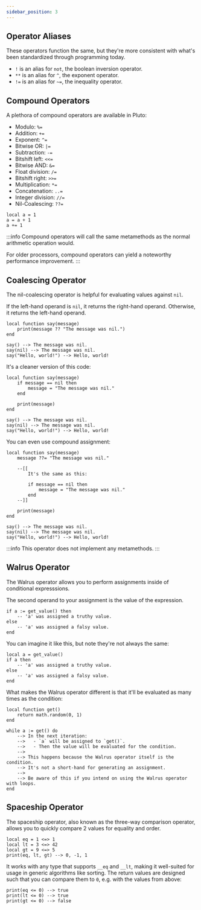 ```yaml
---
sidebar_position: 3
---
```

## Operator Aliases
These operators function the same, but they're more consistent with what's been standardized through programming today.

- `!` is an alias for `not`, the boolean inversion operator.
- `**` is an alias for `^`, the exponent operator.
- `!=` is an alias for `~=`, the inequality operator.

## Compound Operators
A plethora of compound operators are available in Pluto:
- Modulo: `%=`
- Addition: `+=`
- Exponent: `^=`
- Bitwise OR: `|=`
- Subtraction: `-=`
- Bitshift left: `<<=`
- Bitwise AND: `&=`
- Float division: `/=`
- Bitshift right: `>>=`
- Multiplication: `*=`
- Concatenation: `..=`
- Integer division: `//=`
- Nil-Coalescing: `??=`

```pluto showLineNumbers=true
local a = 1
a = a + 1 
a += 1
```

:::info
Compound operators will call the same metamethods as the normal arithmetic operation would.

For older processors, compound operators can yield a noteworthy performance improvement.
:::

## Coalescing Operator
The nil-coalescing operator is helpful for evaluating values against `nil`. 

If the left-hand operand is `nil`, it returns the right-hand operand. Otherwise, it returns the left-hand operand.
```pluto showLineNumbers=true
local function say(message)
	print(message ?? "The message was nil.")
end

say() --> The message was nil.
say(nil) --> The message was nil.
say("Hello, world!") --> Hello, world!
````

It's a cleaner version of this code:
```pluto showLineNumbers=true
local function say(message)
	if message == nil then
		message = "The message was nil."
	end

	print(message)
end

say() --> The message was nil.
say(nil) --> The message was nil.
say("Hello, world!") --> Hello, world!
```

You can even use compound assignment:
```pluto showLineNumbers
local function say(message)
	message ??= "The message was nil."

	--[[
		It's the same as this:

		if message == nil then
			message = "The message was nil."
		end
	--]]

	print(message)
end

say() --> The message was nil.
say(nil) --> The message was nil.
say("Hello, world!") --> Hello, world!
```
:::info
This operator does not implement any metamethods.
:::

## Walrus Operator
The Walrus operator allows you to perform assignments inside of conditional expresssions.

The second operand to your assignment is the value of the expression.

```pluto showLineNumbers
if a := get_value() then
	-- 'a' was assigned a truthy value.
else
	-- 'a' was assigned a falsy value.
end
```
You can imagine it like this, but note they're not always the same:
```pluto showLineNumbers
local a = get_value()
if a then
	-- 'a' was assigned a truthy value.
else
	-- 'a' was assigned a falsy value.
end
```

What makes the Walrus operator different is that it'll be evaluated as many times as the condition:
```pluto showLineNumbers
local function get()
	return math.random(0, 1)
end

while a := get() do
	--> In the next iteration:
	-->   - `a` will be assigned to `get()`.
	-->   - Then the value will be evaluated for the condition.
	-->
	--> This happens because the Walrus operator itself is the condition.
	--> It's not a short-hand for generating an assignment.
	-->
	--> Be aware of this if you intend on using the Walrus operator with loops.
end
```

## Spaceship Operator
The spaceship operator, also known as the three-way comparison operator, allows you to quickly compare 2 values for equality and order.

```pluto
local eq = 1 <=> 1
local lt = 3 <=> 42
local gt = 9 <=> 5
print(eq, lt, gt) --> 0, -1, 1
```

It works with any type that supports `__eq` and `__lt`, making it well-suited for usage in generic algorithms like sorting. The return values are designed such that you can compare them to `0`, e.g. with the values from above:

```pluto
print(eq <= 0) --> true
print(lt <= 0) --> true
print(gt <= 0) --> false
```
